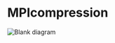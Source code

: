 ﻿# MPIcompression

 
![Blank diagram](https://github.com/jyarac/MPIcompression/assets/64978794/6ce08ba2-6cee-4d4f-925a-a90237b31f58)
